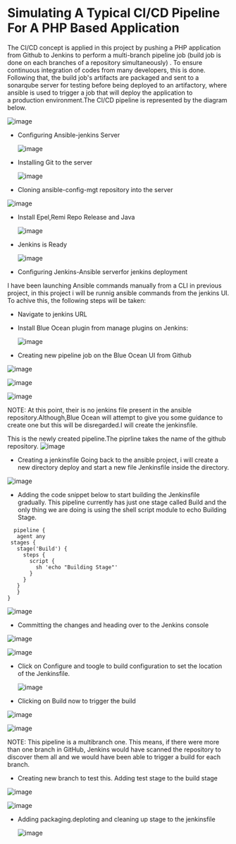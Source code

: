 # Simulating A Typical CI/CD Pipeline For A PHP Based Application

The CI/CD concept is applied in this project by pushing a PHP application from Github to Jenkins to perform a multi-branch pipeline job (build job is done on each branches of a repository simultaneously) . To ensure continuous integration of codes from many developers, this is done. Following that, the build job's artifacts are packaged and sent to a sonarqube server for testing before being deployed to an artifactory, where ansible is used to trigger a job that will deploy the application to a production environment.The CI/CD pipeline is represented by the diagram below.

 ![image](https://github.com/Mubarokahh/DevOps-Projects/assets/135038657/84540039-1393-49e3-855a-4381e0bca799)

* Configuring Ansible-jenkins Server
  
  ![image](https://github.com/Mubarokahh/DevOps-Projects/assets/135038657/16e51a51-3aa9-44ac-8281-8c2ed1d8a062)

* Installing Git to the server
  
  ![image](https://github.com/Mubarokahh/DevOps-Projects/assets/135038657/6ca396a3-7dc6-4f37-8916-80e5eca5f28d)


* Cloning ansible-config-mgt repository into the server

 ![image](https://github.com/Mubarokahh/DevOps-Projects/assets/135038657/c6e7df7e-ac73-49fc-9c1b-1c29274556ab)

* Install Epel,Remi Repo Release and Java

  ![image](https://github.com/Mubarokahh/DevOps-Projects/assets/135038657/6188fceb-c41f-457f-a1fd-d4a446155ee0)

* Jenkins is Ready

  ![image](https://github.com/Mubarokahh/DevOps-Projects/assets/135038657/f9871961-54f6-49fa-8814-575cfa4201d2)

* Configuring Jenkins-Ansible serverfor jenkins deployment

 I have been launching Ansible commands manually from a CLI in previous project, in this project i will be runnig ansible commands from the jenkins UI. To achive this, the following steps will be taken:

* Navigate to jenkins URL
* Install Blue Ocean plugin from manage plugins on Jenkins:
    
  ![image](https://github.com/Mubarokahh/DevOps-Projects/assets/135038657/452a16a2-e90c-48d5-b9c0-1c1390430ac5)
  
* Creating new pipeline job on the Blue Ocean UI from Github

 ![image](https://github.com/Mubarokahh/DevOps-Projects/assets/135038657/e0437149-2b69-42af-89fc-29b3630e9fb4)

 ![image](https://github.com/Mubarokahh/DevOps-Projects/assets/135038657/65ac6dc6-3c04-4919-a15d-75576154dac9)

 ![image](https://github.com/Mubarokahh/DevOps-Projects/assets/135038657/1a70a28d-11f4-4802-8682-979951dd4a48)

NOTE: At this point, their is no jenkins file present in the ansible repository.Although,Blue Ocean will attempt to give you some guidance to create one but this will be disregarded.I will create the jenkinsfile.

This is the newly created pipeline.The piprline takes the name of the github repository.
 ![image](https://github.com/Mubarokahh/DevOps-Projects/assets/135038657/69c23759-6e86-45cf-bf6c-e1a60612a34a)

* Creating a jenkinsfile
  Going back to the ansible project, i will create a new directory deploy and start a new file Jenkinsfile inside the directory.
  
 ![image](https://github.com/Mubarokahh/DevOps-Projects/assets/135038657/e2e34dad-4610-4c4e-91b4-f2f0e1df2406)

 * Adding the code snippet below to start building the Jenkinsfile gradually. This pipeline currently has just one stage called Build and the only thing we are doing is using the shell script module to echo Building Stage.

 ```
   pipeline {
    agent any
  stages {
    stage('Build') {
      steps {
        script {
          sh 'echo "Building Stage"'
        }
      }
    }
    }
}
```

![image](https://github.com/Mubarokahh/DevOps-Projects/assets/135038657/b4fc28ba-5e53-408f-90ff-94de3ab98b99)

* Committing the changes and heading over to the Jenkins console

![image](https://github.com/Mubarokahh/DevOps-Projects/assets/135038657/879bdacd-cf21-4f19-824d-ef4518d4f372)

![image](https://github.com/Mubarokahh/DevOps-Projects/assets/135038657/9f870889-df7b-4561-ad5c-3cc127d6df91)

* Click on Configure and toogle to build configuration to set the location of the Jenkinsfile.

  ![image](https://github.com/Mubarokahh/DevOps-Projects/assets/135038657/c81331df-cfee-4fb4-a8be-f4e64735ba0c)

* Clicking on Build now to trigger the build

![image](https://github.com/Mubarokahh/DevOps-Projects/assets/135038657/014b3b9c-358b-4c11-8292-615f603a4e60)

![image](https://github.com/Mubarokahh/DevOps-Projects/assets/135038657/f2e85701-c902-4613-862f-8533e578482e)

NOTE: This pipeline is a multibranch one. This means, if there were more than one branch in GitHub, Jenkins would have scanned the repository to discover them all and we would have been able to trigger a build for each branch.

* Creating new branch to test this. Adding test stage to the build stage

![image](https://github.com/Mubarokahh/DevOps-Projects/assets/135038657/b78f9cc4-ee0b-4eec-994b-3f2767a7f724)


![image](https://github.com/Mubarokahh/DevOps-Projects/assets/135038657/fe2a9457-b699-429e-b338-5d19b05e3b66)

* Adding packaging.deploting and cleaning up stage to the jenkinsfile

  ![image](https://github.com/Mubarokahh/DevOps-Projects/assets/135038657/27779484-fbc3-40e2-86e7-c9bb89db465a)










  
















